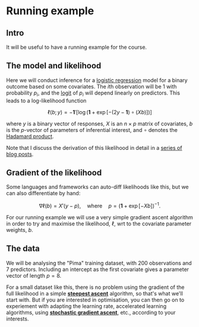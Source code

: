 # Running example

## Intro

It will be useful to have a running example for the course.

## The model and likelihood

Here we will conduct inference for a [logistic regression](https://en.wikipedia.org/wiki/Logistic_regression) model for a binary outcome based on some covariates. The $i$th observation will be 1 with probability $p_i$, and the [logit](https://en.wikipedia.org/wiki/Logit) of $p_i$ will depend linearly on predictors. This leads to a log-likelihood function

$$\ell(b; y) = -\mathbf{1}'[\log(\mathbf{1} + \exp[-(2y - \mathbf{1})\circ(Xb)])]$$

where $y$ is a binary vector of responses, $X$ is an $n\times p$ matrix of covariates, $b$ is the $p$-vector of parameters of inferential interest, and $\circ$ denotes the [Hadamard product](https://en.wikipedia.org/wiki/Hadamard_product_(matrices)).

Note that I discuss the derivation of this likelihood in detail in a [series of blog posts](https://darrenjw.wordpress.com/2022/08/07/bayesian-inference-for-a-logistic-regression-model-part-1/).

## Gradient of the likelihood

Some languages and frameworks can auto-diff likelihoods like this, but we can also differentiate by hand:

$$\nabla \ell(b) = X'(y-p), \quad \text{where}\quad p = (\mathbf{1} + \exp[-Xb])^{-1}.$$

For our running example we will use a very simple gradient ascent algorithm in order to try and maximise the likelihood, $\ell$, wrt to the covariate parameter weights, $b$.

## The data

We will be analysing the "Pima" training dataset, with 200 observations and 7 predictors. Including an intercept as the first covariate gives a parameter vector of length $p=8$.

For a small dataset like this, there is no problem using the gradient of the full likelihood in a simple [**steepest ascent**](https://en.wikipedia.org/wiki/Gradient_descent) algorithm, so that's what we'll start with. But if you are interested in optimisation, you can then go on to experiement with adapting the learning rate, accelerated learning algorithms,  using [**stochastic gradient ascent**](https://en.wikipedia.org/wiki/Stochastic_gradient_descent), etc., according to your interests.
